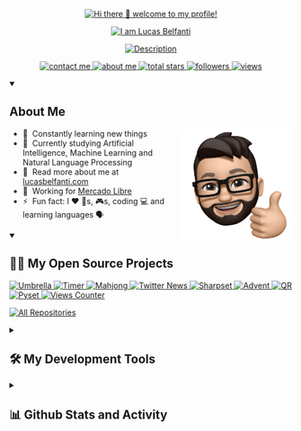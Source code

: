 <p align="center">
    <a href="https://lucasbelfanti.com">
        <img src="https://readme-typing-svg.demolab.com?font=Poppins&duration=2500&pause=1000&color=FEAE4C&center=true&vCenter=true&repeat=false&width=435&height=30&lines=Hi+there+%F0%9F%91%8B+welcome+to+my+profile!" alt="Hi there 👋 welcome to my profile!" />
    </a>
</p>

<p align="center">
    <a href="https://lucasbelfanti.com">
        <img src="https://readme-typing-svg.demolab.com?font=Poppins&duration=2500&pause=1000&color=FEAE4C&center=true&vCenter=true&repeat=false&width=435&height=30&lines=I+am+Lucas+Belfanti" alt="I am Lucas Belfanti" />
    </a>
</p>

<p align="center">
    <a href="https://lucasbelfanti.com">
        <img src="https://readme-typing-svg.demolab.com?font=Poppins&duration=2500&pause=1000&color=FEAE4C&center=true&vCenter=true&width=435&height=30&lines=Full+Stack+Software+Developer;Mainly+focused+on+Back+End;%2B10+years+of+coding+experience" alt="Description" />
    </a>
</p>

<p align="center">
    <a href="mailto:lhbelfanti@gmail.com">
        <img alt="contact me" title="Contact me" src="https://custom-icon-badges.demolab.com/badge/Contact-Me-e05e44.svg?labelColor=ce4530&logo=mail&logoColor=white&style=for-the-badge"/>
    </a>
    <a href="https://lucasbelfanti.com">
        <img alt="about me" title="About me" src="https://custom-icon-badges.demolab.com/badge/About-Me-e1ac0e.svg?labelColor=be9500&logo=globe&logoColor=white&style=for-the-badge"/>
    </a>
    <a href="https://github.com/lhbelfanti?tab=repositories&sort=stargazers">
        <img alt="total stars" title="Total stars on GitHub" src="https://custom-icon-badges.demolab.com/github/stars/lhbelfanti?color=55960c&style=for-the-badge&label=Stars&labelColor=488207&logo=star"/>
    </a>
    <a href="https://github.com/lhbelfanti?tab=followers">
        <img alt="followers" title="Follow me on Github" src="https://custom-icon-badges.demolab.com/github/followers/lhbelfanti?color=236ad3&labelColor=1155ba&style=for-the-badge&logo=person-add&label=Follow&logoColor=white"/>
    </a>
    <a href="https://github.com/lhbelfanti/Simple-View-Counter">
        <img alt="views" title="GitHub profile views" src="https://main--lhbelfanti-views-counter.netlify.app/api/increment/badge"/>
    </a>
</p>

<details open> 
    <summary><h2> About Me</h2></summary>
    <a href="https://lucasbelfanti.com"><img src="./media/hi.png" align="right" height="200"/></a>
    <ul>
        <li>🔭 &nbsp;Constantly learning new things</li>
        <li>🌱 &nbsp;Currently studying Artificial Intelligence, Machine Learning and Natural Language Processing</li>
        <li>🧬 &nbsp;Read more about me at <a href="https://www.lucasbelfanti.com/">lucasbelfanti.com</a></li>
        <li>💼 &nbsp;Working for <a href="https://mercadolibre.com/">Mercado Libre</a></li>
        <li>⚡  &nbsp;Fun fact: I ❤️ 🐶s, 🎮s, coding 💻 and learning languages 🗣️</li>
    </ul>
</details>

<details open> 
    <summary><h2>🧑‍💻 My Open Source Projects</h2></summary>
    <p align="left">
        <a href="https://github.com/lhbelfanti/umbrella">
            <img width="278" height="100" src="https://github-readme-stats-lhbelfanti.vercel.app/api/pin/?username=lhbelfanti&repo=umbrella&theme=react&bg_color=2b2b2c&title_color=FFDB70&hide_border=true&icon_color=FFDB70" alt="Umbrella" />
        </a>
        <a href="https://github.com/lhbelfanti/timer">
            <img width="278" height="100" src="https://github-readme-stats-lhbelfanti.vercel.app/api/pin/?username=lhbelfanti&repo=timer&theme=react&bg_color=2b2b2c&title_color=FFDB70&hide_border=true&icon_color=FFDB70" alt="Timer" />
        </a>
        <a href="https://github.com/lhbelfanti/mahjong">
            <img width="278" height="100" src="https://github-readme-stats-lhbelfanti.vercel.app/api/pin/?username=lhbelfanti&repo=mahjong&theme=react&bg_color=2b2b2c&title_color=FFDB70&hide_border=true&icon_color=FFDB70" alt="Mahjong" />
        </a>
        <a href="https://github.com/lhbelfanti/twitter-news">
            <img width="278" height="100" src="https://github-readme-stats-lhbelfanti.vercel.app/api/pin/?username=lhbelfanti&repo=twitter-news&theme=react&bg_color=2b2b2c&title_color=FFDB70&hide_border=true&icon_color=FFDB70" alt="Twitter News" />
        </a>
        <a href="https://github.com/lhbelfanti/sharpset">
            <img width="278" height="100" src="https://github-readme-stats-lhbelfanti.vercel.app/api/pin/?username=lhbelfanti&repo=sharpset&theme=react&bg_color=2b2b2c&title_color=FFDB70&hide_border=true&icon_color=FFDB70" alt="Sharpset" />
        </a>
        <a href="https://github.com/lhbelfanti/advent">
            <img width="278" height="100" src="https://github-readme-stats-lhbelfanti.vercel.app/api/pin/?username=lhbelfanti&repo=advent&theme=react&bg_color=2b2b2c&title_color=FFDB70&hide_border=true&icon_color=FFDB70" alt="Advent" />
        </a>
        <a href="https://github.com/lhbelfanti/qr">
            <img width="278" height="100" src="https://github-readme-stats-lhbelfanti.vercel.app/api/pin/?username=lhbelfanti&repo=qr&theme=react&bg_color=2b2b2c&title_color=FFDB70&hide_border=true&icon_color=FFDB70" alt="QR" />
        </a>
        <a href="https://github.com/lhbelfanti/pyset">
            <img width="278" height="100" src="https://github-readme-stats-lhbelfanti.vercel.app/api/pin/?username=lhbelfanti&repo=pyset&theme=react&bg_color=2b2b2c&title_color=FFDB70&hide_border=true&icon_color=FFDB70" alt="Pyset" />
        </a>
        <a href="https://github.com/lhbelfanti/views-counter">
            <img width="278" height="100" src="https://github-readme-stats-lhbelfanti.vercel.app/api/pin/?username=lhbelfanti&repo=views-counter&theme=react&bg_color=2b2b2c&title_color=FFDB70&hide_border=true&icon_color=FFDB70" alt="Views Counter" />
        </a>
    </p>
    <p>
        <a href="https://github.com/lhbelfanti?tab=repositories&q=&type=public&language=&sort=stargazers">
            <img alt="All Repositories" title="All Repositories" src="https://custom-icon-badges.demolab.com/badge/-Click%20Here%20For%20All%20My%20Repos-2b2b2c?style=for-the-badge&logoColor=white&logo=repo"/>
        </a>
    </p>
</details>

<details> 
    <summary><h2>🛠️ My Development Tools</h2></summary>
    <h3>👨‍💻 Programming Languages & Markup Languages</h3>
    <a href="https://github.com/search?q=user%3Alhbelfanti+language%3AGo"><img alt="Golang" src="https://img.shields.io/badge/Go-00ADD8.svg?style=for-the-badge&logo=go&logoColor=white"/></a>
    <a href="https://github.com/search?q=user%3Alhbelfanti+language%3APython"><img alt="Python" src="https://img.shields.io/badge/Python-3670A0?style=for-the-badge&logo=python&logoColor=ffdd54"/></a>
    <a href="https://github.com/search?q=user%3Alhbelfanti+language%3AJavaScript"><img alt="JavaScript" src="https://img.shields.io/badge/JavaScript-323330.svg?style=for-the-badge&logo=javascript&logoColor=%23F7DF1E"/></a>
    <a href="https://github.com/search?q=user%3Alhbelfanti+language%3ATypeScript"><img alt="TypeScript" src="https://img.shields.io/badge/TypeScript-007ACC.svg?style=for-the-badge&logo=typescript&logoColor=white"/></a>
    <a href="https://github.com/search?q=user%3Alhbelfanti+language%3AHTML"><img alt="HTML5" src="https://img.shields.io/badge/HTML5-E34F26.svg?style=for-the-badge&logo=html5&logoColor=white"/></a>
    <a href="https://github.com/search?q=user%3Alhbelfanti+language%3ACSS"><img alt="CSS3" src="https://img.shields.io/badge/CSS3-1572B6.svg?style=for-the-badge&logo=css3&logoColor=white"/></a>
    <a href="https://github.com/search?q=user%3Alhbelfanti+language%3ASASS"><img alt="SASS" src="https://img.shields.io/badge/SASS-hotpink.svg?style=for-the-badge&logo=SASS&logoColor=white"/></a>
    <a href="https://github.com/search?q=user%3Alhbelfanti+language%3ASQL"><img alt="SQL" src="https://img.shields.io/badge/SQL-CC2927?style=for-the-badge"/></a>
    <a href="https://github.com/search?q=user%3Alhbelfanti+language%3AShell"><img alt="Shell" src="https://img.shields.io/badge/Shell_Script-121011.svg?style=for-the-badge&logo=gnu-bash&logoColor=white"/></a>
    <a href="https://github.com/search?q=user%3Alhbelfanti+language%3AC%23"><img alt="C#" src="https://img.shields.io/badge/C%23-239120.svg?style=for-the-badge&logo=c-sharp&logoColor=white"/></a>
    <a href="https://github.com/search?q=user%3Alhbelfanti+language%3AC"><img alt="C" src="https://img.shields.io/badge/C-00599C.svg?style=for-the-badge&logo=c&logoColor=white"/></a>
    <a href="https://github.com/search?q=user%3Alhbelfanti+language%3ActionScript"><img alt="ActionScript" src="https://img.shields.io/badge/ActionScript-CC2927?style=for-the-badge"/></a>
    <a href="https://github.com/search?q=user%3Alhbelfanti+language%3AC%2B%2B"><img alt="C++" src="https://img.shields.io/badge/C++-00599C.svg?style=for-the-badge&logo=c%2B%2B&logoColor=white"/></a>
    <a href="https://github.com/search?q=user%3Alhbelfanti+language%3AJava"><img alt="Java" src="https://img.shields.io/badge/Java-ED8B00?style=for-the-badge&logo=java&logoColor=white"/></a>
    </br>
    </br>
    <h3>💻 Technologies & Frameworks</h3>
    <img alt="React" src="https://img.shields.io/badge/React-20232a.svg?style=for-the-badge&logo=react&logoColor=%2361DAFB"/>
    <img alt="Redux" src="https://img.shields.io/badge/Redux-593d88.svg?style=for-the-badge&logo=redux&logoColor=white"/>
    <img alt="Remix" src="https://img.shields.io/badge/remix-%23000.svg?style=for-the-badge&logo=remix&logoColor=white"/>
    <img alt="Docker" src="https://img.shields.io/badge/Docker-0db7ed.svg?style=for-the-badge&logo=docker&logoColor=white"/>
    <img alt="PostgresSQL" src="https://img.shields.io/badge/PostgresSQL-316192.svg?style=for-the-badge&logo=postgresql&logoColor=white"/>
    <img alt="NodeJS" src="https://img.shields.io/badge/Node.js-6DA55F?style=for-the-badge&logo=node.js&logoColor=white"/>
    <img alt="Bootstrap" src="https://img.shields.io/badge/Bootstrap-8511FA.svg?style=for-the-badge&logo=bootstrap&logoColor=white"/>
    <img alt="Swagger" src="https://img.shields.io/badge/Swagger-Clojure?style=for-the-badge&logo=swagger&logoColor=white"/>
    <img alt="Babel" src="https://img.shields.io/badge/Babel-F9DC3e?style=for-the-badge&logo=babel&logoColor=black"/>
    <img alt="Gulp" src="https://img.shields.io/badge/Gulp-CF4647.svg?style=for-the-badge&logo=gulp&logoColor=white"/>
    <img alt="Jekyll" src="https://img.shields.io/badge/Jekyll-2b2b2b.svg?style=for-the-badge"/>
    <img alt="HUGO" src="https://img.shields.io/badge/HUGO-black.svg?style=for-the-badge&logo=Hugo"/>
    <img alt="Unity" src="https://img.shields.io/badge/Unity-000000.svg?style=for-the-badge&logo=unity&logoColor=white"/>
    <img alt="Selenium" src="https://img.shields.io/badge/Selenium-%43B02A?style=for-the-badge&logo=selenium&logoColor=white"/>
    <img alt="Keras" src="https://img.shields.io/badge/Keras-D00000.svg?style=for-the-badge"/>
    <img alt="Machine Learning" src="https://img.shields.io/badge/Machine_Learning-blue.svg?style=for-the-badge"/>
    <img alt="NLP" src="https://img.shields.io/badge/Natural_Language_Processing-121011.svg?style=for-the-badge"/>
    <img alt="QT" src="https://img.shields.io/badge/Qt-217346.svg?style=for-the-badge&logo=Qt&logoColor=white"/>
    </br>
    </br>
    <h3>🧰 Tools</h3>
    <img alt="Git" src="https://img.shields.io/badge/Git-F05033.svg?style=for-the-badge&logo=git&logoColor=white"/>
    <img alt="Terminal" src="https://img.shields.io/badge/Terminal-black.svg?style=for-the-badge"/>
    <img alt="JIRA" src="https://img.shields.io/badge/JIRA-0A0FFF.svg?style=for-the-badge&logo=jira&logoColor=white"/>
    <img alt="Trello" src="https://img.shields.io/badge/Trello-026AA7.svg?style=for-the-badge&logo=Trello&logoColor=white"/>
    <img alt="Slack" src="https://img.shields.io/badge/Slack-4A154B?style=for-the-badge&logo=slack"/>
    <img alt="ClickUp" src="https://img.shields.io/badge/ClickUp-7269fc.svg?style=for-the-badge"/>
    <img alt="Monday" src="https://img.shields.io/badge/Monday-ff3d57.svg?style=for-the-badge"/>
    <img alt="Postman" src="https://img.shields.io/badge/Postman-FF6C37?style=for-the-badge&logo=postman&logoColor=white"/>
    <img alt="Visual Studio Code" src="https://img.shields.io/badge/Visual_Studio_Code-0078d7.svg?style=for-the-badge&logo=visual-studio-code&logoColor=white"/>
    <img alt="Goland" src="https://img.shields.io/badge/GoLand-895dfd?style=for-the-badge&logo=goland&logoColor=black"/>
    <img alt="Webstorm" src="https://img.shields.io/badge/Webstorm-05ced7?style=for-the-badge&logo=webstorm&logoColor=black"/>
    <img alt="Pycharm" src="https://img.shields.io/badge/Pycharm-green?style=for-the-badge&logo=pycharm&logoColor=black"/>
    <img alt="IntelliJ" src="https://img.shields.io/badge/IntelliJIDEA-0e7dee.svg?style=for-the-badge&logo=intellij-idea&logoColor=black"/>
    <img alt="Rider" src="https://img.shields.io/badge/Rider-crimson.svg?style=for-the-badge&logo=Rider&logoColor=black"/>
    <img alt="Sublime Text" src="https://img.shields.io/badge/Sublime_Text-575757.svg?style=for-the-badge&logo=sublime-text&logoColor=important"/>
    <img alt="Charles" src="https://img.shields.io/badge/Charles-bfb6b7.svg?style=for-the-badge">
    </br>
</details>

<details> 
    <summary><h2>📊 Github Stats and Activity</h2></summary>
    <h3>🔥 Streak Stats</h3>
    <a href="https://github.com/lhbelfanti">
        <img title="🔥 Streak Stats" alt="lhbelfanti's streak" src="https://github-readme-streak-stats-lhbelfanti.vercel.app?user=lhbelfanti&hide_border=true&currStreakNum=FFDB70&stroke=FFFFFF&sideLabels=FFFFFF&sideNums=FFDB70&dates=AAAAAA&background=2B2B2C"/>
    </a>
    </br>
    <!--a href="https://github.com/lhbelfanti">
        <img alt="lhbelfanti's Github Stats" src="https://github-readme-stats-lhbelfanti.vercel.app/api/?username=lhbelfanti&show_icons=true&include_all_commits=true&count_private=true&theme=darcula&hide_border=true&bg_color=2B2B2C&title_color=FFDB70&icon_color=FFDB70" height="192px"/>
    </a-->
    <a href="https://lucasbelfanti.com"><img src="./media/code.png" align="right" height="275" /></a>
    <h3>⌨️ Top Languages</h3>
    <a href="https://github.com/lhbelfanti">
        <img alt="lhbelfanti's Top" src="https://github-readme-stats-lhbelfanti.vercel.app/api/top-langs/?username=lhbelfanti&langs_count=8&layout=compact&theme=react&hide_border=true&bg_color=2B2B2C&title_color=FFDB70&icon_color=FFDB70&hide=Jupyter%20Notebook,Roff,ShaderLab" height="192px"/>
    </a>
    </br>
    <p>⚠️ <b>Most Used Languages</b> is only a metric from my public code and doesn't reflect experience or skill level</p>
    </br>

<!--START_SECTION:waka-->
**I'm a Night 🦉** 

```text
🌞 Morning                50 commits          █░░░░░░░░░░░░░░░░░░░░░░░░   05.01 % 
🌆 Daytime                156 commits         ████░░░░░░░░░░░░░░░░░░░░░   15.63 % 
🌃 Evening                397 commits         ██████████░░░░░░░░░░░░░░░   39.78 % 
🌙 Night                  395 commits         ██████████░░░░░░░░░░░░░░░   39.58 % 
```



<!--END_SECTION:waka-->
</details>
